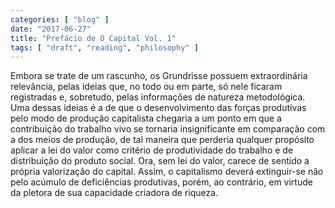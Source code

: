 ```yaml
---
categories: [ "blog" ]
date: "2017-06-27"
title: "Prefácio de O Capital Vol. 1"
tags: [ "draft", "reading", "philosophy" ]
---
```

Embora se trate de um rascunho, os Grundrisse possuem extraordinária relevância, pelas ideias que, no todo ou em parte, só nele ficaram registradas e, sobretudo, pelas informações de natureza metodológica. Uma dessas ideias é a de que o desenvolvimento das forças produtivas pelo modo de produção capitalista chegaria a um ponto em que a contribuição do trabalho vivo se tornaria insignificante em comparação com a dos meios de produção, de tal maneira que perderia qualquer propósito aplicar a lei do valor como critério de produtividade do trabalho e de distribuição do produto social. Ora, sem lei do valor, carece de sentido a própria valorização do capital. Assim, o capitalismo deverá extinguir-se não pelo acúmulo de deficiências produtivas, porém, ao contrário, em virtude da pletora de sua capacidade criadora de riqueza.
